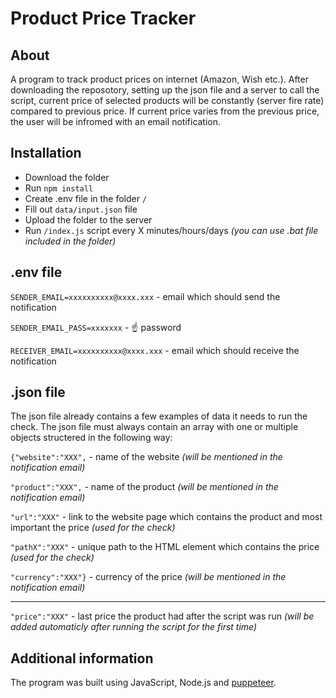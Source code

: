 # Product Price Tracker
## About
A program to track product prices on internet (Amazon, Wish etc.). After downloading the reposotory, setting up the json file and a server to call the script, current price of selected products will be constantly (server fire rate) compared to previous price. If current price varies from the previous price, the user will be infromed with an email notification.
## Installation
* Download the folder
* Run `npm install`
* Create .env file in the folder `/`
* Fill out `data/input.json` file
* Upload the folder to the server
* Run `/index.js` script every X minutes/hours/days *(you can use .bat file included in the folder)*
## .env file
`SENDER_EMAIL=xxxxxxxxxx@xxxx.xxx` - email which should send the notification

`SENDER_EMAIL_PASS=xxxxxxx` - :point_up: password

`RECEIVER_EMAIL=xxxxxxxxxx@xxxx.xxx` - email which should receive the notification
## .json file
The json file already contains a few examples of data it needs to run the check.
The json file must always contain an array with one or multiple objects structered in the following way:

`{"website":"XXX",` - name of the website *(will be mentioned in the notification email)*

`"product":"XXX",` - name of the product *(will be mentioned in the notification email)*

`"url":"XXX"` - link to the website page which contains the product and most important the price *(used for the check)*

`"pathX":"XXX"` - unique path to the HTML element which contains the price *(used for the check)*

`"currency":"XXX"}` - currency of the price *(will be mentioned in the notification email)*

---
`"price":"XXX"` - last price the product had after the script was run *(will be added automaticly after running the script for the first time)*
## Additional information
The program was built using JavaScript, Node.js and [puppeteer](https://github.com/puppeteer/puppeteer).
